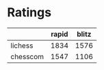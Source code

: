 # Ratings

|          | rapid | blitz |
|----------|-------|-------|
| lichess  | 1834 | 1576 |
| chesscom | 1547 | 1106 |
